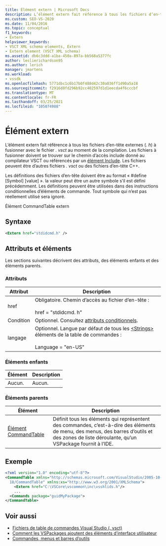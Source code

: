 ```yaml
---
title: Élément extern | Microsoft Docs
description: L’élément extern fait référence à tous les fichiers d’en-tête externes (. h) à fusionner avec le fichier. vsct au moment de la compilation.
ms.custom: SEO-VS-2020
ms.date: 11/04/2016
ms.topic: conceptual
f1_keywords:
- Extern
helpviewer_keywords:
- VSCT XML schema elements, Extern
- Extern element (VSCT XML schema)
ms.assetid: db6c3ddd-a1ba-450a-897a-bb568a5377fc
author: leslierichardson95
ms.author: lerich
manager: jmartens
ms.workload:
- vssdk
ms.openlocfilehash: 5771dbc1c6b17b0f488d42c30a036ff1d90a5a18
ms.sourcegitcommit: f2916d8fd296b92cc402597d1d1eecda4f6cccbf
ms.translationtype: MT
ms.contentlocale: fr-FR
ms.lasthandoff: 03/25/2021
ms.locfileid: "105074988"
---
```

# <a name="extern-element"></a>Élément extern
L’élément extern fait référence à tous les fichiers d’en-tête externes (*. h*) à fusionner avec le fichier *. vsct* au moment de la compilation. Les fichiers à fusionner doivent se trouver sur le chemin d’accès include donné au compilateur VSCT ou référencés par un [élément Include](../extensibility/include-element.md). Les fichiers peuvent être d’autres fichiers *. vsct* ou des fichiers d’en-tête C++.

 Les définitions des fichiers d’en-tête doivent être au format « #define [Symbol] [value] ». la valeur peut être un autre symbole s’il est défini précédemment. Les définitions peuvent être utilisées dans des instructions conditionnelles d’éléments de commande. Tout symbole qui n’est pas réellement utilisé sera ignoré.

 Élément CommandTable extern

## <a name="syntax"></a>Syntaxe

```xml
<Extern href="stdidcmd.h" />
```

## <a name="attributes-and-elements"></a>Attributs et éléments
 Les sections suivantes décrivent des attributs, des éléments enfants et des éléments parents.

### <a name="attributes"></a>Attributs

|Attribut|Description|
|---------------|-----------------|
|href|Obligatoire. Chemin d’accès au fichier d’en-tête :<br /><br /> href = "stdidcmd. h"|
|Condition|Optionnel. Consultez [attributs conditionnels](../extensibility/vsct-xml-schema-conditional-attributes.md).|
|langage|Optionnel. Langue par défaut de tous les [\<Strings>](../extensibility/strings-element.md) éléments de la table de commandes :<br /><br /> Language = "en-US"|

### <a name="child-elements"></a>Éléments enfants

|Élément|Description|
|-------------|-----------------|
|Aucun.|Aucun.|

### <a name="parent-elements"></a>Éléments parents

|Élément|Description|
|-------------|-----------------|
|[Élément CommandTable](../extensibility/commandtable-element.md)|Définit tous les éléments qui représentent des commandes, c’est-à-dire des éléments de menu, des menus, des barres d’outils et des zones de liste déroulante, qu’un VSPackage fournit à l’IDE.|

## <a name="example"></a>Exemple

```xml
<?xml version="1.0" encoding="utf-8"?>
<CommandTable xmlns="http://schemas.microsoft.com/VisualStudio/2005-10-
  18/CommandTable" xmlns:xs="http://www.w3.org/2001/XMLSchema">
    <Extern href="C:\VSCore\vscommon\inc\vsshlids.h"/>
    ...
  <Commands package="guidMyPackage">
</CommandTable>
```

## <a name="see-also"></a>Voir aussi
- [Fichiers de table de commandes Visual Studio (. vsct)](../extensibility/internals/visual-studio-command-table-dot-vsct-files.md)
- [Comment les VSPackages ajoutent des éléments d’interface utilisateur](../extensibility/internals/how-vspackages-add-user-interface-elements.md)
- [Commandes, menus et barres d’outils](../extensibility/internals/commands-menus-and-toolbars.md)
